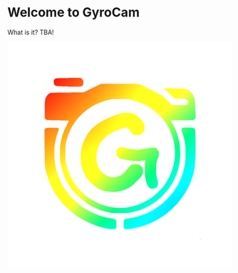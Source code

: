 # Welcome to GyroCam
What is it? TBA!

![Image](GyroCam/Assets.xcassets/newlogo.imageset/newlogo.png)
